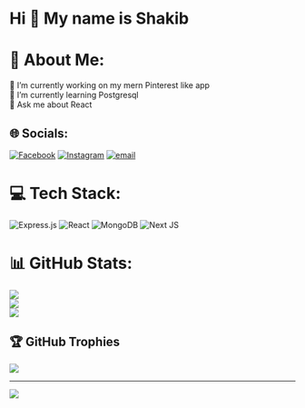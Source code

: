Hi 👋 My name is Shakib
==========================

# 💫 About Me:
🔭 I’m currently working on my mern Pinterest like app<br>🌱 I’m currently learning Postgresql<br>💬 Ask me about React


## 🌐 Socials:
[![Facebook](https://img.shields.io/badge/Facebook-%231877F2.svg?logo=Facebook&logoColor=white)](https://facebook.com/shakib.dewan.984) [![Instagram](https://img.shields.io/badge/Instagram-%23E4405F.svg?logo=Instagram&logoColor=white)](https://instagram.com/d1__shakib) [![email](https://img.shields.io/badge/Email-D14836?logo=gmail&logoColor=white)](mailto:shakib.devv@gmail.com) 

# 💻 Tech Stack:
![Express.js](https://img.shields.io/badge/express.js-%23404d59.svg?style=for-the-badge&logo=express&logoColor=%2361DAFB) ![React](https://img.shields.io/badge/react-%2320232a.svg?style=for-the-badge&logo=react&logoColor=%2361DAFB) ![MongoDB](https://img.shields.io/badge/MongoDB-%234ea94b.svg?style=for-the-badge&logo=mongodb&logoColor=white) ![Next JS](https://img.shields.io/badge/Next-black?style=for-the-badge&logo=next.js&logoColor=white)
# 📊 GitHub Stats:
![](https://github-readme-stats.vercel.app/api?username=Dewanshakib&theme=dark&hide_border=false&include_all_commits=true&count_private=false)<br/>
![](https://nirzak-streak-stats.vercel.app/?user=Dewanshakib&theme=dark&hide_border=false)<br/>
![](https://github-readme-stats.vercel.app/api/top-langs/?username=Dewanshakib&theme=dark&hide_border=false&include_all_commits=true&count_private=false&layout=compact)

## 🏆 GitHub Trophies
![](https://github-profile-trophy.vercel.app/?username=Dewanshakib&theme=radical&no-frame=false&no-bg=true&margin-w=4)

---
[![](https://visitcount.itsvg.in/api?id=Dewanshakib&icon=0&color=0)](https://visitcount.itsvg.in)

<!-- Proudly created with GPRM ( https://gprm.itsvg.in ) -->
